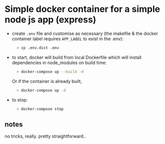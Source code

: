 # Simple docker container for a simple node js app (express)
- create `.env` file and customise as necessary (the makefile & the docker container label requires `APP_LABEL` to exist in the .env):
    ```bash
      > cp .env.dist .env
    ```

- to start, docker will build from local Dockerfile which will install dependencies in node_modules on build time:
    ```bash
      > docker-compose up --build -d
    ```
    Or if the container is already built, 
    ```bash
      > docker-compose up -d
    ```
- to stop:
    ```bash
      > docker-compose stop
    ```

## notes
no tricks, really. pretty straightforward..

